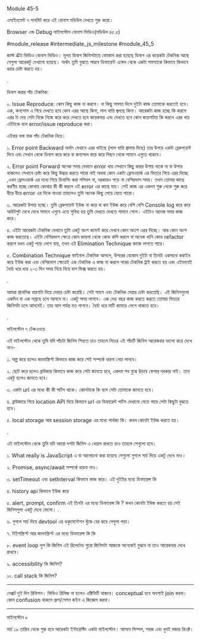 Module 45-5



এসাইনমেন্ট ৭ সাবমিট করে এই বোনাস মডিউল দেখতে শুরু করো। 



Browser এন্ড Debug মাইলস্টোন বোনাস ভিডিও(মডিউল ৪৫.৫)

#module_release #intermediate_js_milestone #module_45_5



জাস্ট 4টা ভিডিও বোনাস ভিডিও। মূলত ডিবাগ জিনিসটাতে ফোকাস করা হয়েছে ডিবাগ এর কয়েকটা টেকনিক আছে সেগুলা আরেকটু দেখানো হয়েছে। অর্থাৎ তুমি বুঝতে পারবে ডিফারেন্ট এঙ্গেল থেকে একটা সমস্যাকে কিভাবে কিভাবে ধরার চেষ্টা করতে হয়। 



.



ডিবাগ করার পাঁচ টেকনিক:

০. Issue Reproduce: কোন কিছু কাজ না করলে। বা কিছু সমস্যা দিলে দুইটা কাজ তোমাকে করতেই হবে। এক, কনসোল এ গিয়ে দেখতে হবে কোন এরর আছে কিনা, লাল বাত্তি জ্বলছে কিনা। আরেকটা কাজ হচ্ছে কি করলে এরর টা দেয় সেটা নিজে নিজে করে করে দেখতে হবে কয়েকবার এবং দেখতে হবে কোন জায়গাটায় কি করলে এরর খায় এইটাকে বলে error/issue reproduce করা। 

এইবার বলা যাক পাঁচ টেকনিক নিয়ে। 



১. Error point Backward অর্থাৎ যেখানে এরর খাইছে (লাল বাত্তি জ্বালায় দিছে) তার উপরে একটা ব্রেকপয়েন্ট দিবে এবং সেখান থেকে ডিবাগ করে করে বা কনসোল করে করে পিছন থেকে সামনে এগুতে থাকবে। 

২. Error point Forward অনেক সময় যেখানে error খায় সেখানে কিছু করার উপায় থাকে না বা উপায় থাকলেও সেখানে চেষ্টা করে কিছু উদ্ধার করতে পারো নাই অথবা কোন একটা ফ্রেমওয়ার্ক এর ভিতরে গিয়ে এরর দিচ্ছে ,এখন ফ্রেমওয়ার্ক এর মধ্যে গিয়ে ডিবাগিং করা পসিবল না, দরকারও পড়ে না বেশিরভাগ সময়। তখন তোমার কাছে করণীয় হচ্ছে কোথায় কোথায় কী কী করলে এই error এর কাছে যায়। সেই কাজ এর একদম শুরু থেকে শুরু করে ধীরে ধীরে error এর দিকে যাওয়া তাহলেও তুমি অনেক কিছু পেয়ে যেতে পারো। 



৩. আরেকটা উপায় হচ্ছে। তুমি ব্রেকপয়েন্ট ইউজ না করে বা কম ইউজ করে বেশি বেশি Console log করে করে আউটপুট দেখে দেখে সামনে এগুবে এতে সুবিধা হয় তুমি দেখতে দেখতে সামনে গেলে। এইটাও অনেক সময় কাজ করে। 



৪. এইটা আরেকটা টেকনিক যেখানে তুমি একটু অংশ কমেন্ট করে দেখবে কোন অংশে এরর দিচ্ছে। আর কোন অংশ কাজ করতেছে। এইটা বেশিরভাগ ক্ষেত্রে কোন জায়গা থেকে কোড কপি করলে বা অনেক খানি কোড refactor করলে যখন একটু প্যাচ লেগে যায়, তখন এই Elimination Technique কাজে লাগতে পারে। 



৫. Combination Technique ফাইনাল টেকনিক আসলে, উপরের যেকোন দুইটা বা তিনটা একসাথে কম্বাইন করে ইউজ করা এবং বেশিরভাগ ক্ষেত্রেই এক টেকনিক এ কাজ না করলে পরের টেকনিক ট্রাই করতে হয় এবং এইভাবেই ধৈর্য্য ধরে ধরে ২-৩ দিন সময় নিয়ে নিয়ে বাগ ফিক্স করতে হয়। 



.

আমরা প্রাথমিক ধারণাটা দিয়ে দেয়ার চেষ্টা করেছি। সেই সাহস এবং টেকনিক দেয়ার চেষ্টা করতেছি। এই জিনিসগুলো একদিন বা এক সপ্তাহে চলে আসবে না। একটু সময় লাগবে। এক দেড় বছর কাজ করতে করতে তোমার ভিতরে জিনিসটা চলে আসবেই। তার আগ পর্যন্ত যত লাগবে। ধৈর্য্য ধরে মাটি কামড়ে লেগে থাকতে হবে। 



.



মাইলস্টোন ৭ টেকএওয়ে  

এই মাইলস্টোন থেকে তুমি যদি পাঁচটা জিনিস শিখতে চাও তাহলে নিচের এই পাঁচটি জিনিস আরেকবার ভালো করে দেখে নাও- 



১. অল্প করে হলেও জাভাস্ক্রিপ্ট কিভাবে কাজ করে সেই সম্পর্কে ধারণা নেয়া লাগবে।

২. ছোট করে হলেও ব্রাউজার কিভাবে কাজ করে সেটা জানতে হবে, একদম সব বুঝে উড়ায় ফেলার দরকার নাই। তবে একটু হলেও জানতে হবে। 

৩. একটা url এর মধ্যে কী কী পার্টস থাকে। কোনটাকে কি বলে সেটা তোমাকে জানতে হবে। 

৪. ব্রাউজারে গিয়ে location API দিয়ে কিভাবে url এর ডিফারেন্ট পার্টস দেখানো যেতে পারে সেটা কিছুটা বুঝতে হবে। 

৫. local storage আর session storage এর মধ্যে পার্থক্য কি। কখন কোনটা ইউজ করতে হয়। 



.



এই মাইলস্টোন থেকে তুমি যদি আরো দশটা জিনিস এ খেয়াল রাখতে চাও তাহলে সেগুলো হবে। 

১. What really is JavaScript এ যা আলোচনা করা হয়েছে সেগুলো গুগলে সার্চ দিয়ে একটু দেখে নাও। 

২. Promise, async/await সম্পর্কে ধারনা নাও।

৩. setTimeout এবং setInterval কিভাবে কাজ করে। এই দুইটার মধ্যে ডিফারেন্স কি 

৪. history api কিভাবে ইউজ করে 

৫. alert, prompt, confirm এই তিনটা এর মধ্যে ডিফারেন্স কি ? কখন কোনটা ইউজ করতে হয় সেই জিনিসগুলা একটু দেখে ফেলো। .

৬. গুগলে সার্চ দিয়ে devtool এর ডকুমেন্টেশন খুঁজে বের করে সেগুলা পড়া। 

৭. টাইপস্ক্রিপ্ট আর জাভাস্ক্রিপ্ট এর মধ্যে ডিফারেন্স কি কি 

৮. event loop লুপ কি জিনিস এই রিলেটেড পুরো জিনিসটা আজকে অনেকেই বুঝবে না তাও আরেকবার দেখে রাখবে। 

৯. accessibility কি জিনিস?

১০. call stack কি জিনিস? 





-----

নেক্সট দুই দিন রিভিশন। ভিডিও রিলিজ না হলেও এক্টিভিটি থাকবে। conceptual হবে অবশ্যই join করবা। কোন confusion থাকলে গ্রুপ/সেসন জইন এ জিজ্ঞেস করবা।

-----



মাইলস্টোন ৮

মার্চ ১৯ তারিখ থেকে শুরু হবে আরেকটা ইন্টারেস্টিং একটা মাইলস্টোন। আসবে সিম্পল, সহজ এবং খুবই মজার রিএক্ট। 
